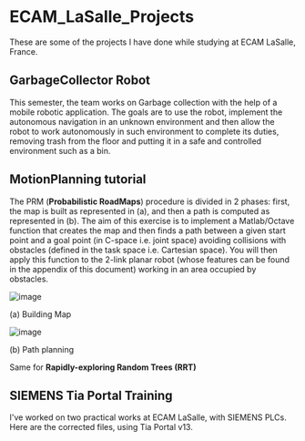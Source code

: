 # ECAM_LaSalle_Projects
These are some of the projects I have done while studying at ECAM LaSalle, France.

## GarbageCollector Robot

This semester, the team works on Garbage collection with the help of a mobile robotic application. The goals are to use the robot, implement the autonomous navigation in an unknown environment and then allow the robot to work autonomously in such environment to complete its duties, removing trash from the floor and putting it in a safe and controlled environment such as a bin.

## MotionPlanning tutorial

The PRM (**Probabilistic RoadMaps**) procedure is divided in 2 phases: first, the map is built as represented in (a), and then a path is computed as represented in (b). The aim of this exercise is to implement a Matlab/Octave function that creates the map and then finds a path between a given start point and a goal point (in C-space i.e. joint space) avoiding collisions with obstacles (defined in the task space i.e. Cartesian space). You will then apply this function to the 2-link planar robot (whose features can be found in the appendix of this document) working in an area occupied by obstacles.

![image](https://github.com/lasserreadrien/ECAM_LaSalle_Projects/assets/65290450/26e5a0c9-e065-430d-a543-00cc03509c0d)

(a) Building Map	

![image](https://github.com/lasserreadrien/ECAM_LaSalle_Projects/assets/65290450/c87a4528-3f49-424a-8d63-4269f0014e91)
 	 
(b) Path planning

Same for **Rapidly-exploring Random Trees (RRT)** 

## SIEMENS Tia Portal Training

I've worked on two practical works at ECAM LaSalle, with SIEMENS PLCs. Here are the corrected files, using Tia Portal v13.
